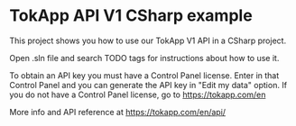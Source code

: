 # TokApp API V1 CSharp example

This project shows you how to use our TokApp V1 API in a CSharp project.

Open .sln file and search TODO tags for instructions about how to use it.

To obtain an API key you must have a Control Panel license. Enter in that Control Panel and you can generate the API key in "Edit my data" option. If you do not have a Control Panel license, go to https://tokapp.com/en 

More info and API reference at https://tokapp.com/en/api/